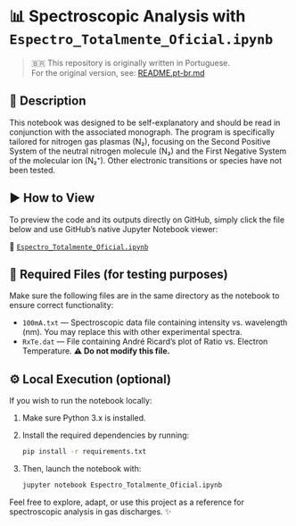 # 📊 Spectroscopic Analysis with `Espectro_Totalmente_Oficial.ipynb`

> 🇧🇷 This repository is originally written in Portuguese.  
> For the original version, see: [README.pt-br.md](README.pt-br.md)

## 📘 Description

This notebook was designed to be self-explanatory and should be read in conjunction with the associated monograph. The program is specifically tailored for nitrogen gas plasmas (N₂), focusing on the Second Positive System of the neutral nitrogen molecule (N₂) and the First Negative System of the molecular ion (N₂⁺). Other electronic transitions or species have not been tested.

## ▶️ How to View

To preview the code and its outputs directly on GitHub, simply click the file below and use GitHub’s native Jupyter Notebook viewer:

🔗 [`Espectro_Totalmente_Oficial.ipynb`](./Espectro_Totalmente_Oficial.ipynb)

## 📁 Required Files (for testing purposes)

Make sure the following files are in the same directory as the notebook to ensure correct functionality:

- `100mA.txt` — Spectroscopic data file containing intensity vs. wavelength (nm). You may replace this with other experimental spectra.
- `RxTe.dat` — File containing André Ricard’s plot of Ratio vs. Electron Temperature.  **⚠️ Do not modify this file.**

## ⚙️ Local Execution (optional)

If you wish to run the notebook locally:

1. Make sure Python 3.x is installed.
2. Install the required dependencies by running:

   ```bash
   pip install -r requirements.txt

3. Then, launch the notebook with:

   ```bash
   jupyter notebook Espectro_Totalmente_Oficial.ipynb

Feel free to explore, adapt, or use this project as a reference for spectroscopic analysis in gas discharges. ✨
